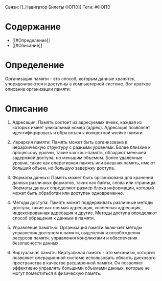 Связи: [[_Навигатор Билеты ФОПЭ]]
Теги: #ФОПЭ 

# Содержание
- [[#Определение]]
- [[#Описание]]

# Определение
Организация памяти - это способ, которым данные хранятся, упорядочиваются и доступны в компьютерной системе. Вот краткое описание организации памяти:

# Описание
1. Адресация: Память состоит из адресуемых ячеек, каждая из которых имеет уникальный номер (адрес). Адресация позволяет идентифицировать и обратиться к конкретной ячейке памяти.
    
2. Иерархия памяти: Память может быть организована в иерархическую структуру с разными уровнями. Более близкие к процессору уровни, такие как кэш-память, обладают меньшей задержкой доступа, но меньшим объемом. Более удаленные уровни, такие как оперативная память или внешняя память, имеют больший объем, но большую задержку доступа.
    
3. Форматы данных: Память может быть организована для хранения данных различных форматов, таких как байты, слова или страницы. Форматы данных определяют размер блока информации, который может быть обработан или доступен одновременно.
    
4. Методы доступа: Память может поддерживать различные методы доступа, такие как прямая адресация, косвенная адресация, индексированная адресация и другие. Методы доступа определяют способ обращения к данным в памяти.
    
5. Управление памятью: Организация памяти включает методы управления доступом к памяти, выделения и освобождения ресурсов памяти, управления конфликтами и обеспечения безопасности данных.
    
6. Виртуальная память: Виртуальная память - это механизм, который позволяет операционной системе использовать область дискового пространства в качестве расширенной памяти. Он позволяет эффективно управлять большими объемами данных, которые не могут поместиться в физическую память.